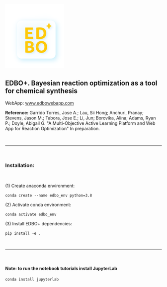
# <img src="EDBOLogo.png" width="190">

## **EDBO+**. Bayesian reaction optimization as a tool for chemical synthesis

WebApp: www.edbowebapp.com

**Reference:** Garrido Torres, Jose A.; Lau, Sii Hong; Anchuri, Pranay; Stevens, Jason M.; Tabora, Jose E.; Li, Jun; Borovika, Alina; Adams, Ryan P.; Doyle, Abigail G. "A Multi-Objective Active Learning Platform and Web App for Reaction Optimization" In preparation.

<br>

---

<br>

### Installation:

<br>

(1) Create anaconda environment:

```
conda create --name edbo_env python=3.8
```

(2) Activate conda environment:

```
conda activate edbo_env
```

(3) Install EDBO+ dependencies:

```
pip install -e .
```

<br>

---

<br>

#### **Note**: to run the notebook tutorials install JupyterLab

```
conda install jupyterlab
```

